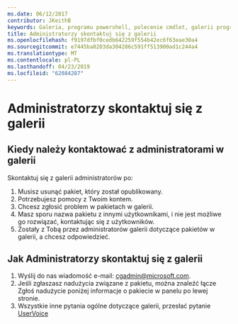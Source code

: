 ```yaml
---
ms.date: 06/12/2017
contributor: JKeithB
keywords: Galeria, programu powershell, polecenie cmdlet, galerii programu PowerShell
title: Administratorzy skontaktuj się z galerii
ms.openlocfilehash: f9197dfbf0cedb642259f554b42ec6f63eae30a4
ms.sourcegitcommit: e7445ba8203da304286c591ff513900ad1c244a4
ms.translationtype: MT
ms.contentlocale: pl-PL
ms.lasthandoff: 04/23/2019
ms.locfileid: "62084287"
---
```

# <a name="contact-gallery-administrators"></a>Administratorzy skontaktuj się z galerii

## <a name="when-to-contact-gallery-administrators"></a>Kiedy należy kontaktować z administratorami w galerii

Skontaktuj się z galerii administratorów po:

1. Musisz usunąć pakiet, który został opublikowany.
2. Potrzebujesz pomocy z Twoim kontem.
3. Chcesz zgłosić problem w pakietach w galerii.
4. Masz sporu nazwa pakietu z innymi użytkownikami, i nie jest możliwe go rozwiązać, kontaktując się z użytkowników.
5. Zostały z Tobą przez administratorów galerii dotyczące pakietów w galerii, a chcesz odpowiedzieć.

## <a name="how-to-contact-gallery-administrators"></a>Jak Administratorzy skontaktuj się z galerii

1. Wyślij do nas wiadomość e-mail: cgadmin@microsoft.com.
2. Jeśli zgłaszasz nadużycia związane z pakietu, można znaleźć łącze Zgłoś nadużycie poniżej informacje o pakiecie w panelu po lewej stronie.
3. Wszystkie inne pytania ogólne dotyczące galerii, przesłać pytanie [UserVoice](http://windowsserver.uservoice.com/forums/301869-powershell)
